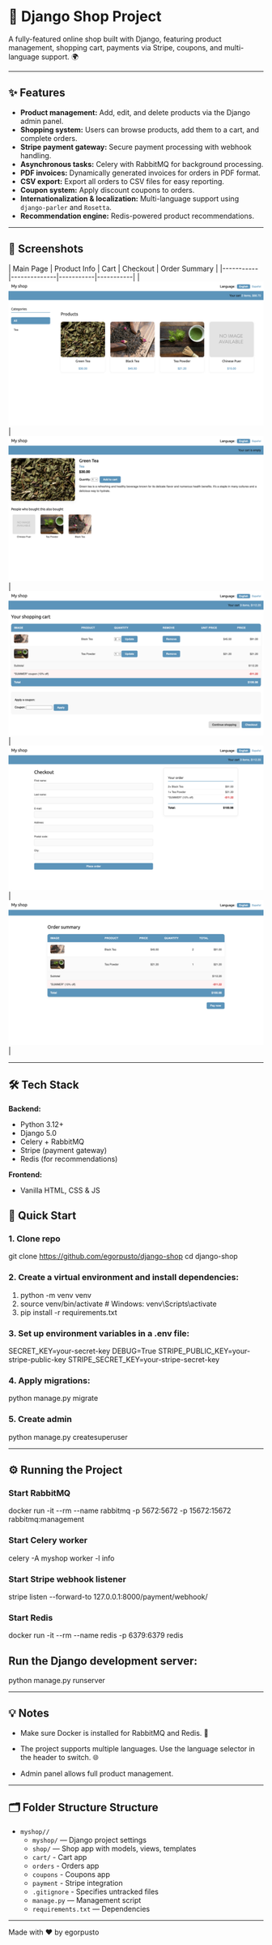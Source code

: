 # 🛒 Django Shop Project

A fully-featured online shop built with Django, featuring product management, shopping cart, payments via Stripe, coupons, and multi-language support. 🌍

---

## ✨ Features

- **Product management:** Add, edit, and delete products via the Django admin panel.  
- **Shopping system:** Users can browse products, add them to a cart, and complete orders.  
- **Stripe payment gateway:** Secure payment processing with webhook handling.  
- **Asynchronous tasks:** Celery with RabbitMQ for background processing.  
- **PDF invoices:** Dynamically generated invoices for orders in PDF format.  
- **CSV export:** Export all orders to CSV files for easy reporting.  
- **Coupon system:** Apply discount coupons to orders.  
- **Internationalization & localization:** Multi-language support using `django-parler` and `Rosetta`.  
- **Recommendation engine:** Redis-powered product recommendations.

---

## 📸 Screenshots

| Main Page | Product Info | Cart | Checkout | Order Summary |
|-----------|--------------|-----------|-----------|
| ![Main Page](screenshots/main_page.png) | ![Product Info](screenshots/product_info.png) | ![Cart](screenshots/cart.png) | ![Checkout](screenshots/checkout.png) | ![Order Summary](screenshots/order_summary.png) |

---

## 🛠 Tech Stack

**Backend:**  
- Python 3.12+ 
- Django 5.0
- Celery + RabbitMQ
- Stripe (payment gateway)
- Redis (for recommendations)

**Frontend:**  
- Vanilla HTML, CSS & JS

## 🚀 Quick Start

### 1. Clone repo
git clone https://github.com/egorpusto/django-shop
cd django-shop

### 2. Create a virtual environment and install dependencies:
1. python -m venv venv
2. source venv/bin/activate  # Windows: venv\Scripts\activate
3. pip install -r requirements.txt

### 3. Set up environment variables in a .env file:
SECRET_KEY=your-secret-key
DEBUG=True
STRIPE_PUBLIC_KEY=your-stripe-public-key
STRIPE_SECRET_KEY=your-stripe-secret-key

### 4. Apply migrations:
python manage.py migrate

### 5. Create admin
python manage.py createsuperuser

---

## ⚙️ Running the Project

### Start RabbitMQ
docker run -it --rm --name rabbitmq -p 5672:5672 -p 15672:15672 rabbitmq:management

### Start Celery worker
celery -A myshop worker -l info

### Start Stripe webhook listener
stripe listen --forward-to 127.0.0.1:8000/payment/webhook/

### Start Redis
docker run -it --rm --name redis -p 6379:6379 redis

## Run the Django development server:
python manage.py runserver

---

## 💡 Notes

* Make sure Docker is installed for RabbitMQ and Redis. 🐳

* The project supports multiple languages. Use the language selector in the header to switch. 🌐

* Admin panel allows full product management.

---

## 🗂 Folder Structure Structure

- `myshop//`
  - `myshop/` — Django project settings
  - `shop/` — Shop app with models, views, templates
  - `cart/` - Cart app
  - `orders` - Orders app
  - `coupons` - Coupons app
  - `payment` - Stripe integration
  - `.gitignore` - Specifies untracked files
  - `manage.py` — Management script
  - `requirements.txt` — Dependencies

---

Made with ❤️ by egorpusto